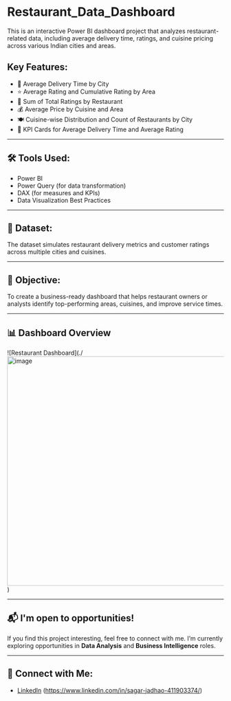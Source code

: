 # Restaurant_Data_Dashboard
This is an interactive Power BI dashboard project that analyzes restaurant-related data, including average delivery time, ratings, and cuisine pricing across various Indian cities and areas.

## Key Features:
- 📍 Average Delivery Time by City
- ⭐ Average Rating and Cumulative Rating by Area
- 🍱 Sum of Total Ratings by Restaurant
- 💰 Average Price by Cuisine and Area
- 🍽️ Cuisine-wise Distribution and Count of Restaurants by City
- 🧠 KPI Cards for Average Delivery Time and Average Rating

---

## 🛠 Tools Used:
- Power BI
- Power Query (for data transformation)
- DAX (for measures and KPIs)
- Data Visualization Best Practices

---

## 📁 Dataset:
The dataset simulates restaurant delivery metrics and customer ratings across multiple cities and cuisines.

---

## 🎯 Objective:
To create a business-ready dashboard that helps restaurant owners or analysts identify top-performing areas, cuisines, and improve service times.

---

##  📊 Dashboard Overview

![Restaurant Dashboard](./<img width="906" height="534" alt="image" src="https://github.com/user-attachments/assets/1d6fc052-7212-43bb-8e3c-6dd6b35e0b72"/>
)

---

## 📬 I'm open to opportunities!
If you find this project interesting, feel free to connect with me. I’m currently exploring opportunities in **Data Analysis** and **Business Intelligence** roles.

---

## 🔗 Connect with Me:
- [LinkedIn](#) (https://www.linkedin.com/in/sagar-jadhao-411903374/)
